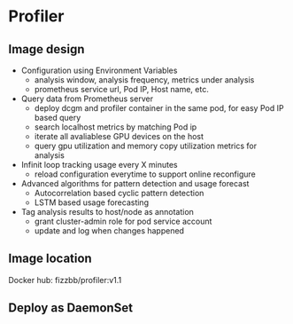 # Profiler


## Image design
- Configuration using Environment Variables
  - analysis window, analysis frequency, metrics under analysis
  - prometheus service url, Pod IP, Host name, etc. 
- Query data from Prometheus server
  - deploy dcgm and profiler container in the same pod, for easy Pod IP based query
  - search localhost metrics by matching Pod ip
  - iterate all avaliablese GPU devices on the host
  - query gpu utilization and memory copy utilization metrics for analysis
- Infinit loop tracking usage every X minutes
  - reload configuration everytime to support online reconfigure
- Advanced algorithms for pattern detection and usage forecast
  - Autocorrelation based cyclic pattern detection
  - LSTM based usage forecasting
- Tag analysis results to host/node as annotation
  - grant cluster-admin role for pod service account 
  - update and log when changes happened

## Image location
Docker hub: fizzbb/profiler:v1.1
## Deploy as DaemonSet
